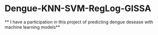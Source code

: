 # Dengue-KNN-SVM-RegLog-GISSA
** I have a participation in this project of predicting dengue desease with machine learning models**
